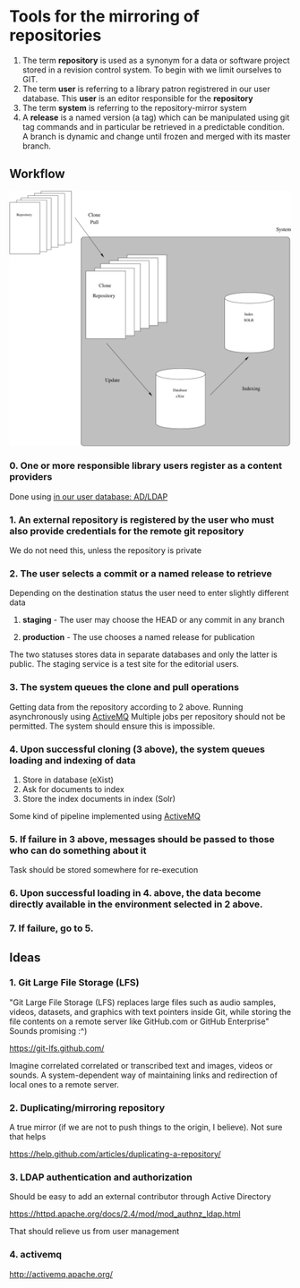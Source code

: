 
# Tools for the mirroring of repositories 

1. The term **repository** is used as a synonym for a data or software project stored in a revision control system. To begin with we limit ourselves to GIT.
2. The term **user** is referring to a library patron registrered in our user database. This **user** is an editor responsible for the **repository**
3. The term **system** is referring to the repository-mirror system
4. A **release** is a named version (a tag) which can be manipulated using git tag commands and in particular be retrieved in a predictable condition. A branch is dynamic and change until frozen and merged with its master branch.

## Workflow

![Workflow](architecture.svg)

### 0. One or more responsible library users register as a content providers

Done using [in our user database: AD/LDAP](#3-ldap-authentication-and-authorization)

### 1. An external repository is registered by the user who must also provide credentials for the remote git repository

We do not need this, unless the repository is private

### 2. The user selects a commit or a named release to retrieve

Depending on the destination status the user need to enter slightly different data

1. **staging** - The user may choose the HEAD or any commit in any branch

2. **production** - The use chooses a named release for publication

The two statuses stores data in separate databases and only the latter is public. The staging service is a test site for the editorial users.

### 3. The system queues the clone and pull operations

Getting data from the repository according to 2 above. Running asynchronously using [ActiveMQ](#4-activemq)
Multiple jobs per repository should not be permitted. The system should ensure this is impossible.

### 4. Upon successful cloning (3 above), the system queues loading and indexing of data

1. Store in database (eXist)
2. Ask for documents to index
3. Store the index documents in index (Solr)

Some kind of pipeline implemented using [ActiveMQ](#4-activemq)

### 5. If failure in 3 above, messages should be passed to those who can do something about it

Task should be stored somewhere for re-execution

### 6. Upon successful loading in 4. above, the data become directly available in the environment selected in 2 above.

### 7. If failure, go to 5.


## Ideas

### 1. Git Large File Storage (LFS)

"Git Large File Storage (LFS) replaces large files such as audio
samples, videos, datasets, and graphics with text pointers inside Git,
while storing the file contents on a remote server like GitHub.com or
GitHub Enterprise" Sounds promising :^)

https://git-lfs.github.com/

Imagine correlated correlated or transcribed text and images, videos or sounds. A
system-dependent way of maintaining links and redirection of local
ones to a remote server.

### 2. Duplicating/mirroring repository

A true mirror (if we are not to push things to the origin, I believe). Not sure that helps

https://help.github.com/articles/duplicating-a-repository/

### 3. LDAP authentication and authorization

Should be easy to add an external contributor through Active Directory

https://httpd.apache.org/docs/2.4/mod/mod_authnz_ldap.html

That should relieve us from user management

### 4. activemq

http://activemq.apache.org/
